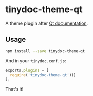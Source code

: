 # tinydoc-theme-qt

A theme plugin after [Qt documentation](http://doc.qt.io).

## Usage

```bash
npm install --save tinydoc-theme-qt
```

And in your `tinydoc.conf.js`:

```javascript
exports.plugins = [
  require('tinydoc-theme-qt')()
];
```

That's it!

